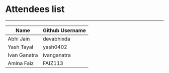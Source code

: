 # Attendees list
---

| Name        | Github Username |
| ----------- | --------------- |
| Abhi Jain   | devabhixda |
| Yash Tayal  | yash0402 |
| Ivan Ganatra | ivanganatra|
| Amina Faiz   | FAIZ113 |